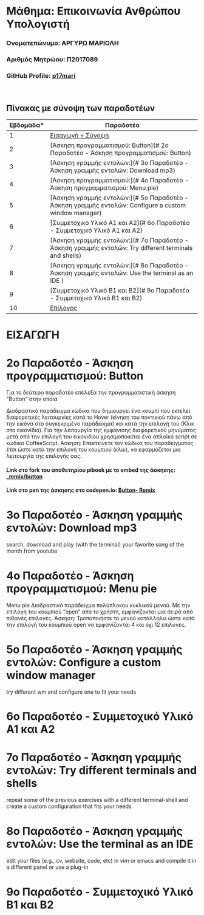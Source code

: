 # Μάθημα: Επικοινωνία Ανθρώπου Υπολογιστή

### Ονοματεπώνυμο: ΑΡΓΥΡΩ ΜΑΡΙΟΛΗ
### Αριθμός Μητρώου: Π2017089
### GitHub Profile: [p17mari](https://github.com/p17mari)

<br />

## Πίνακας με σύνοψη των παραδοτέων

| Εβδομάδα* | Παραδοτέο |
| --- | --- |
| 1 | [Εισαγωγή + Σύνοψη](#εισαγωγη) |
| 2 | [Άσκηση προγραμματισμού: Button](# 2ο Παραδοτέο - Άσκηση προγραμματισμού: Button) |
| 3 | [Άσκηση γραμμής εντολών:](# 3ο Παραδοτέο - Άσκηση γραμμής εντολών: Download mp3) |
| 4 | [Άσκηση προγραμματισμού:](# 4ο Παραδοτέο - Άσκηση προγραμματισμού: Menu pie) |
| 5 | [Άσκηση γραμμής εντολών:](# 5ο Παραδοτέο - Άσκηση γραμμής εντολών: Configure a custom window manager) |
| 6 | [Συμμετοχικό Υλικό Α1 και Α2](# 6ο Παραδοτέο - Συμμετοχικό Υλικό Α1 και Α2) |
| 7 | [Άσκηση γραμμής εντολών:](# 7ο Παραδοτέο - Άσκηση γραμμής εντολών: Try different terminals and shells) |
| 8 | [Άσκηση γραμμής εντολών:](# 8ο Παραδοτέο - Άσκηση γραμμής εντολών: Use the terminal as an IDE ) |
| 9 | [Συμμετοχικό Υλικό Β1 και Β2](# 9ο Παραδοτέο - Συμμετοχικό Υλικό Β1 και Β2) |
| 10 | [Επίλογος]() |


# ΕΙΣΑΓΩΓΗ


# 2ο Παραδοτέο - Άσκηση προγραμματισμού: Button

Για το δεύτερο παραδοτέο επέλεξα την προγραμματιστική άσκηση "Button" στην οποία 

Διαδραστικό παράδειγμα κώδικα που δημιουργεί ένα κουμπί που εκτελεί διαφορετικές λειτουργίες κατά το Hover (κίνηση του ποντικιού πάνω από την εικόνα στο συγκεκριμένο παράδειγμα) και κατά την επιλογή του (Κλικ στο εικονίδιο). Για την λειτουργία της εμφάνισης διαφορετικού μηνύματος μετά από την επιλογή του εικονιδίου χρησιμοποιείται ένα απλοϊκό script σε κώδικα CoffeeScript.
Ασκηση: Επεκτείνετε τον κώδικα του παραδείγματος έτσι ώστε κατά την επιλογή του κουμπιού (κλικ), να εφαρμόζεται μια λειτουργία της επιλογής σας.

#### Link στο fork του αποθετηρίου pibook με το embed της άσκησης: [_remix/button](https://github.com/p17mari/site/blob/master/_remix/button.md)

#### Link στο pen της άσκησης στο codepen.io: [Button- Remix](https://codepen.io/p17mari/pen/YzQpMyX)

# 3ο Παραδοτέο - Άσκηση γραμμής εντολών: Download mp3

search, download and play (with the terminal) your favorite song of the month from youtube

# 4ο Παραδοτέο - Άσκηση προγραμματισμού: Menu pie

Menu pie
Διαδραστικό παράδειγμα πολύπλοκου κυκλικού μενού. Με την επιλογή του κουμπιού “open” από το χρήστη, εμφανίζονται μια σειρά από πιθανές επιλογές.
Άσκηση: Τροποποιήστε το μενού κατάλληλα ώστε κατά την επιλογή του κουμπιού open να εμφανίζονται 4 και όχι 12 επιλογές.

# 5ο Παραδοτέο - Άσκηση γραμμής εντολών: Configure a custom window manager

try different wm and configure one to fit your needs

# 6ο Παραδοτέο - Συμμετοχικό Υλικό Α1 και Α2
# 7ο Παραδοτέο - Άσκηση γραμμής εντολών: Try different terminals and shells

repeat some of the previous exercises with a different terminal-shell and create a custom configuration that fits your needs

# 8ο Παραδοτέο - Άσκηση γραμμής εντολών: Use the terminal as an IDE 

edit your files (e.g., cv, website, code, etc) in vim or emacs and compile it in a different panel or use a plug-in

# 9ο Παραδοτέο - Συμμετοχικό Υλικό Β1 και Β2
